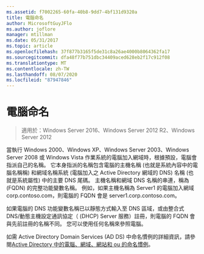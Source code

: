 ```yaml
---
ms.assetid: f7002265-60fa-40b8-9dd7-4bf131d9320a
title: 電腦命名
author: MicrosoftGuyJFlo
ms.author: joflore
manager: mtillman
ms.date: 05/31/2017
ms.topic: article
ms.openlocfilehash: 37f877b3165f5de31c8a26ae4000b8064362fa17
ms.sourcegitcommit: dfa48f77b751dbc34409aced628eb2f17c912f08
ms.translationtype: MT
ms.contentlocale: zh-TW
ms.lasthandoff: 08/07/2020
ms.locfileid: "87947846"
---
```

# <a name="computer-naming"></a>電腦命名

> 適用於：Windows Server 2016、Windows Server 2012 R2、Windows Server 2012

當執行 Windows 2000、Windows XP、Windows Server 2003、Windows Server 2008 或 Windows Vista 作業系統的電腦加入網域時，根據預設，電腦會指派自己的名稱。 它本身指派的名稱包含電腦的主機名稱 (也就是系統內容中的電腦名稱稱) 和網域名稱系統 (電腦加入之 Active Directory 網域的 DNS) 名稱 (也就是系統屬性) 中的主要 DNS 尾碼。 主機名稱和網域 DNS 名稱的串連，稱為 (FQDN) 的完整功能變數名稱。 例如，如果主機名稱為 Server1 的電腦加入網域 corp.contoso.com，則電腦的 FQDN 會是 server1.corp.contoso.com。

如果電腦的 DNS 功能變數名稱已以靜態方式輸入至 DNS 區域，或由整合式 DNS/動態主機設定通訊協定（ (DHCP) Server 服務）註冊，則電腦的 FQDN 會與先前註冊的名稱不同。 您可以使用任何名稱來參照電腦。

如需 Active Directory Domain Services (AD DS) 中命名慣例的詳細資訊，請參閱[Active Directory 中的電腦、網域、網站和 ou 的命名慣例](https://support.microsoft.com/help/909264/)。
